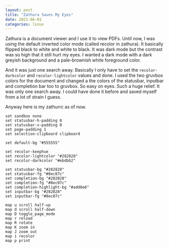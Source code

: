 ```yaml
---
layout: post
title: "Zathura Saves My Eyes"
date: 2021-06-01
categories: linux
---
```


Zathura is a document viewer and I use it to view PDFs. Until now, I was using
the default inverted color mode (called recolor in zathura). It basically
flipped black to white and white to black. It was dark mode but the contrast
was so high that it still hurt my eyes. I wanted a dark mode with a dark
greyish background and a pale-brownish white foreground color.

And it was just one search away. Basically I only have to set the
`recolor-darkcolor` and `recolor-lightcolor` values and done. I used the two
gruvbox colors for the document and changed a the colors of the statusbar,
inputbar and completion bar too to gruvbox. So easy on eyes. Such a huge
relief. It was only one search away. I could have done it before and saved
myself from a lot of strain I guess.

Anyway here is my zathurrc as of now.
```
set sandbox none
set statusbar-h-padding 0
set statusbar-v-padding 0
set page-padding 1
set selection-clipboard clipboard

set default-bg "#555555"

set recolor-keephue
set recolor-lightcolor "#282828"
set recolor-darkcolor "#ebdbb2"

set statusbar-bg "#282828"
set statusbar-fg "#8ec07c"
set completion-bg "#282828"
set completion-fg "#8ec07c"
set completion-highlight-bg "#add8e6"
set inputbar-bg "#282828"
set inputbar-fg "#8ec07c"

map u scroll half-up
map d scroll half-down
map D toggle_page_mode
map r reload
map R rotate
map K zoom in
map J zoom out
map i recolor
map p print
```
